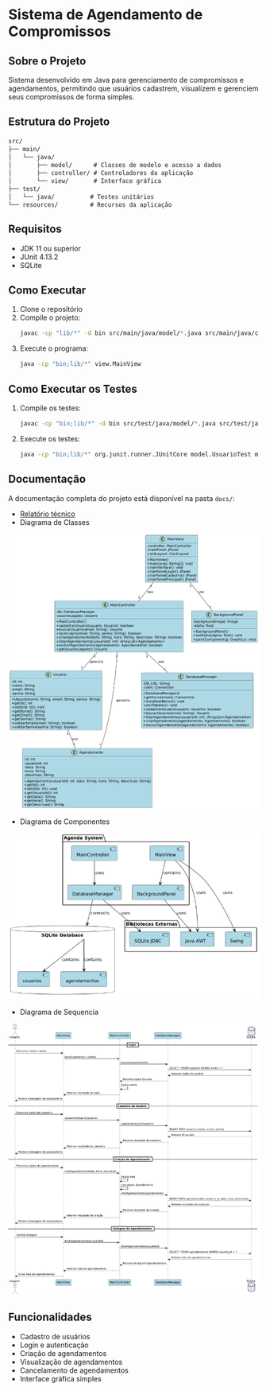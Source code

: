 # Sistema de Agendamento de Compromissos

## Sobre o Projeto
Sistema desenvolvido em Java para gerenciamento de compromissos e agendamentos, permitindo que usuários cadastrem, visualizem e gerenciem seus compromissos de forma simples.

## Estrutura do Projeto
```
src/
├── main/
│   └── java/
│       ├── model/      # Classes de modelo e acesso a dados
│       ├── controller/ # Controladores da aplicação
│       └── view/       # Interface gráfica
├── test/
│   └── java/          # Testes unitários
└── resources/         # Recursos da aplicação
```

## Requisitos
- JDK 11 ou superior
- JUnit 4.13.2
- SQLite

## Como Executar
1. Clone o repositório
2. Compile o projeto:
   ```bash
   javac -cp "lib/*" -d bin src/main/java/model/*.java src/main/java/controller/*.java src/main/java/view/*.java
   ```
3. Execute o programa:
   ```bash
   java -cp "bin;lib/*" view.MainView
   ```

## Como Executar os Testes
1. Compile os testes:
   ```bash
   javac -cp "bin;lib/*" -d bin src/test/java/model/*.java src/test/java/controller/*.java src/test/java/view/*.java
   ```
2. Execute os testes:
   ```bash
   java -cp "bin;lib/*" org.junit.runner.JUnitCore model.UsuarioTest model.AgendamentoTest model.DatabaseManagerTest controller.MainControllerTest view.MainViewTest
   ```

## Documentação
A documentação completa do projeto está disponível na pasta `docs/`:
- [Relatório técnico](docs/ModeloProcesso.md)
- Diagrama de Classes

![Diagrama de Classe](docs/diagrama_classe.png)
- Diagrama de Componentes

![Diagrama de Componentes](docs/diagrama_componentes.png)
- Diagrama de Sequencia

![Diagrama de Sequencia](docs/diagrama_sequencia.png)

## Funcionalidades
- Cadastro de usuários
- Login e autenticação
- Criação de agendamentos
- Visualização de agendamentos
- Cancelamento de agendamentos
- Interface gráfica simples 